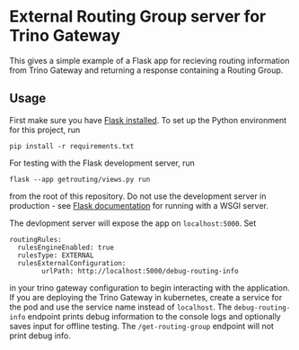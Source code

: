# External Routing Group server for Trino Gateway

This gives a simple example of a Flask app for recieving routing information
from Trino Gateway and returning a response containing a Routing Group.

## Usage
First make sure you have [Flask installed](https://flask.palletsprojects.com/en/stable/installation/). 
To set up the Python environment for this project, run 
```
pip install -r requirements.txt
```
For testing with the Flask development server, run 
```
flask --app getrouting/views.py run
```
from the root of this repository. Do not use the development server in 
production - see [Flask documentation](https://flask.palletsprojects.com/en/stable/deploying/#deploying-to-production)
for running with a WSGI server.

The devlopment server will expose the app on `localhost:5000`. Set
```
routingRules:
  rulesEngineEnabled: true
  rulesType: EXTERNAL
  rulesExternalConfiguration:
        urlPath: http://localhost:5000/debug-routing-info
```
in your trino gateway configuration to begin interacting with the 
application. If you are deploying the Trino Gateway in kubernetes, 
create a service for the pod and use the service name instead of 
`localhost`. The `debug-routing-info` endpoint prints debug information 
to the console logs and optionally saves input for offline testing. The 
`/get-routing-group` endpoint will not print debug info.

